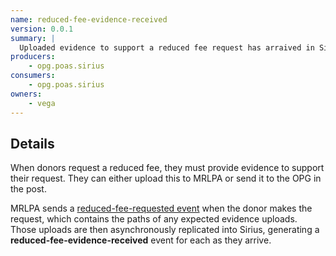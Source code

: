 ```yaml
---
name: reduced-fee-evidence-received
version: 0.0.1
summary: |
  Uploaded evidence to support a reduced fee request has arraived in Sirius
producers:
    - opg.poas.sirius
consumers:
    - opg.poas.sirius
owners:
    - vega
---
```


## Details

When donors request a reduced fee, they must provide evidence to support their request. They can either upload this to MRLPA or send it to the OPG in the post.

MRLPA sends a [reduced-fee-requested event](../reduced-fee-requested/) when the donor makes the request, which contains the paths of any expected evidence uploads. Those uploads are then asynchronously replicated into Sirius, generating a **reduced-fee-evidence-received** event for each as they arrive.

<NodeGraph title="Consumer / Producer Diagram" />

<EventExamples />

<Schema />
